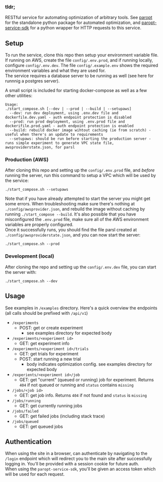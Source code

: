 ### tldr;
RESTful service for automating optimization of arbitrary tools. See [paropt](https://github.com/macintoshpie/paropt) for the standalone python package for automated optimization, and [paropt-service-sdk](https://github.com/macintoshpie/paropt-service-sdk) for a python wrapper for HTTP requests to this service.

## Setup
To run the service, clone this repo then setup your environment variable file. If running on AWS, create the file `config/.env.prod`, and if running locally, configure `config/.env.dev`. The file `config/.example.env` shows the required environment variables and what they are used for.  
The service requires a database server to be running as well (see here for runnnig a postgres server).

A small script is included for starting docker-compose as well as a few other utilities:
```
Usage:
./start_compose.sh [--dev | --prod | --build | --setupaws]
  --dev: run dev deployment, using .env.dev file and dockerfile.dev.yaml - auth endpoint protection is disabled
  --prod: run prod deployment, using .env.prod file and dockerifile.prod.yaml - auth endpoint protection is enabled
  --build: rebuild docker image wihtout caching (ie from scratch) - useful when there's an update to requirements
  --setupaws: should be run before starting the production server - runs simple experiment to generate VPC state file, awsproviderstate.json, for parsl
```

### Production (AWS)
After cloning this repo and setting up the `config/.env.prod` file, and *before* running the server, run this command to setup a VPC which will be used by the service:
```
./start_compose.sh --setupaws
```
Note that if you have already attempted to start the server you might get some errors. When troubleshooting make sure there's nothing at `./config/awsprovider.json`, and rebuild the image without caching by running `./start_compose --build`. It's also possible that you have misconfigured the `.env.prod` file, make sure all of the AWS environment variables are properly configured.  
Once it successfully runs, you should find the file parsl created at `./config/awsproviderstate.json`, and you can now start the server:
```
./start_compose.sh --prod
```

### Development (local)
After cloning the repo and setting up the `config/.env.dev` file, you can start the server with:
```
./start_compose.sh --dev
```

## Usage
See examples in `/examples` directory. Here's a quick overview the endpoints (all calls should be prefixed with `/api/v1`)
* `/experiments`
  * POST: get or create experiment
    * see examples directory for expected body
* `/experiments/<experiment id>`
  * GET: get experiment info
* `/experiments/<experiment id>/trials`
  * GET: get trials for experiment
  * POST: start running a new trial
    * body indicates optimization config. see examples directory for expected body
* `/experients/<experiment id>/job`
  * GET: get "current" (queued or running) job for experiment. Returns `404` if not queued or running and `status` contains `missing`
* `/jobs/<job id>`
  * GET: get job info. Returns `404` if not found and `status` is `missing`
* `/jobs/running`
  * GET: get currently running jobs
* `/jobs/failed`
  * GET: get failed jobs (including stack trace)
* `/jobs/queued`
  * GET: get queued jobs

## Authentication
When using the site in a browser, can authenticate by navigating to the `/login` endpoint which will redirect you to the main site after successfully logging in. You'll be provided with a session cookie for future auth.  
When using the `paropt-service-sdk`, you'll be given an access token which will be used for each request.
